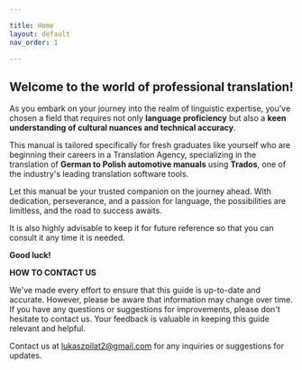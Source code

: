 ```yaml
---

title: Home
layout: default
nav_order: 1

---
```

<h2>Welcome to the world of professional translation!</h2>

As you embark on your journey into the realm of linguistic expertise, you've chosen a field that requires not only **language proficiency** but also a **keen understanding of cultural nuances and technical accuracy**.

This manual is tailored specifically for fresh graduates like yourself who are beginning their careers in a Translation Agency, specializing in the translation of **German to Polish automotive manuals** using **Trados**, one of the industry's leading translation software tools.


Let this manual be your trusted companion on the journey ahead. With dedication, perseverance, and a passion for language, the possibilities are limitless, and the road to success awaits. 

It is also highly advisable to keep it for future reference so that you can consult it any time it is needed.

**Good luck!**

**HOW TO CONTACT US**

We've made every effort to ensure that this guide is up-to-date and accurate. However, please be aware that information may change over time. If you have any questions or suggestions for improvements, please don't hesitate to contact us. Your feedback is valuable in keeping this guide relevant and helpful.

Contact us at lukaszpilat2@gmail.com for any inquiries or suggestions for updates.



